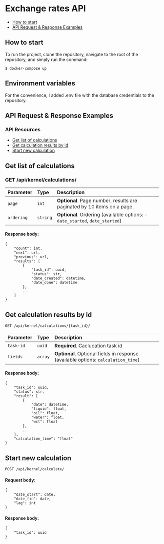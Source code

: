 # Exchange rates API

* [How to start](#how-to-start)
* [API Request & Response Examples](#request--response-examples)

## How to start

To run the project, clone the repository, navigate to the root of the repository, and simply run the command:

    $ docker-compose up

## Environment variables

For the convenience, I added .env file with the database credentials to the repository.


## API Request & Response Examples

### API Resources

  - [Get list of calculations](#get-list-of-calculations-results)
  - [Get calculation results by id](#get-calculation-result-by-id)
  - [Start new calculation](#run-calculation)

##  Get list of calculations

### GET /api/kernel/calculations/

| Parameter  | Type     | Description                                                                 |
|:-----------|:---------|:----------------------------------------------------------------------------|
| `page`     | `int`    | **Optional**. Page number, results are paginated by 10 items on a page.     |
| `ordering` | `string` | **Optional**. Ordering (available options: `-date_started`, `date_started`) |


####  Response body:

```
{
    "count": int,
    "next": url,
    "previous": url,
    "results": [
        {
            "task_id": uuid,
            "status": str,
            "date_created": datetime,
            "date_done": datetime
        },
        ...
    ]
}
```

## Get calculation results by id

```http
GET /api/kernel/calculations/{task_id}/
```

| Parameter | Type    | Description                                                                        |
| :--- |:--------|:-----------------------------------------------------------------------------------|
| `task-id` | `uuid`  | **Required**. Caclucation task id                                                  |
| `fields` | `array` | **Optional**.  Optional fields in response (available options: `calculation_time`) |

####  Response body:

```
{
    "task_id": uuid,
    "status": str,
    "result": [
        {
            "date": datetime,
            "liquid": float,
            "oil": float,
            "water": float,
            "wct": float
        },
        ...
    ],
    "calculation_time": "float"
}
```

## Start new calculation

```http
POST /api/kernel/calculate/
```

####  Request body:

```
{
    "date_start": date,
    "date_fin": date,
    "lag": int
}
```

####  Response body:

```
{
    "task_id": uuid
}
```
